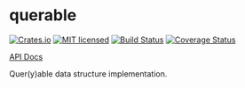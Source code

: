 # querable

[![Crates.io][crates-badge]][crates-url]
[![MIT licensed][mit-badge]][mit-url]
[![Build Status][build-status-badge]][build-status-url]
[![Coverage Status][coverage-badge]][coverage-url]


[build-status-badge]: https://travis-ci.com/zerosign/querable.svg?branch=master
[build-status-url]: https://travis-ci.com/zerosign/querable
[crates-badge]: https://img.shields.io/crates/v/querable.svg
[crates-url]: https://crates.io/crates/querable
[mit-badge]: https://img.shields.io/badge/license-MIT-blue.svg
[mit-url]: LICENSE
[coverage-badge]: https://coveralls.io/repos/github/zerosign/querable/badge.svg?branch=bors
[coverage-url]: https://coveralls.io/github/zerosign/querable?branch=bors

[API Docs](https://docs.rs/querable/0.0.2/querable)

Quer(y)able data structure implementation.
